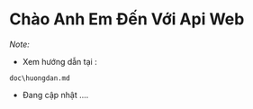 # Chào Anh Em Đến Với Api Web

*Note:*
- Xem hướng dẫn tại : 
```
doc\huongdan.md
```

- Đang cập nhật ....